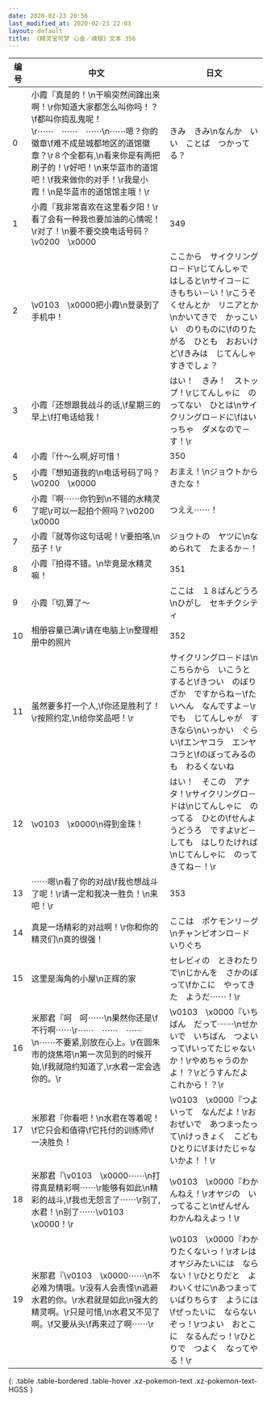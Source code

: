 ```yaml
---
date: 2020-02-23 20:56
last_modified_at: 2020-02-23 22:03
layout: default
title: 《精灵宝可梦 心金／魂银》文本 356
---
```

| 编号 | 中文 | 日文 |
| ---- | ---- | ---- |
| 0 | 小霞『真是的！\n干嘛突然间蹿出来啊！\r你知道大家都怎么叫你吗！？\f都叫你捣乱鬼呢！\r⋯⋯　⋯⋯　⋯⋯\n⋯⋯嗯？你的徽章\f难不成是城都地区的道馆徽章？\r８个全都有,\n看来你是有两把刷子的！\r好吧！\n来华蓝市的道馆吧！\f我来做你的对手！\r我是小霞！\n是华蓝市的道馆馆主哦！\r | きみ　きみ\nなんか　いい　ことば　つかってる？ |
| 1 | 小霞『我非常喜欢在这里看夕阳！\r看了会有一种我也要加油的心情呢！\r对了！\n要不要交换电话号码？\v0200　\x0000 | 349 |
| 2 | \v0103　\x0000把小霞\n登录到了手机中！ | ここから　サイクリングロ－ド\rじてんしゃで　はしると\nサイコ－に　きもちい－い！\rこうそくせんとか　リニアとか\nかいてきで　かっこいい　のりものに\fのりたがる　ひとも　おおいけど\fきみは　じてんしゃ　すきでしょ？ |
| 3 | 小霞『还想跟我战斗的话,\f星期三的早上\f打电话给我！ | はい！　きみ！　ストップ！\rじてんしゃに　のってない　ひとは\nサイクリングロ－ドに\fはいっちゃ　ダメなので－す！\r |
| 4 | 小霞『什～么啊,好可惜！ | 350 |
| 5 | 小霞『想知道我的\n电话号码了吗？\v0200　\x0000 | おまえ！\nジョウトから　きたな！ |
| 6 | 小霞『啊⋯⋯你钓到\n不错的水精灵了呢\r可以一起拍个照吗？\v0200　\x0000 | つええ⋯⋯！ |
| 7 | 小霞『就等你这句话呢！\r要拍咯,\n茄子！\r | ジョウトの　ヤツに\nなめられて　たまるか－！ |
| 8 | 小霞『拍得不错。\n毕竟是水精灵嘛！ | 351 |
| 9 | 小霞『切,算了～ | ここは　１８ばんどうろ\nひがし　セキチクシティ |
| 10 | 相册容量已满\r请在电脑上\n整理相册中的照片 | 352 |
| 11 | 虽然要多打一个人,\f你还是胜利了！\r按照约定,\n给你奖品吧！\r | サイクリングロ－ドは\nこちらから　いこうと　すると\fきつい　のぼりざか　ですからね－\fたいへん　なんですよ－\rでも　じてんしゃが　すきなら\nいっかい　ぐらい\fエンヤコラ　エンヤコラと\fのぼってみるのも　わるくないね |
| 12 | \v0103　\x0000\n得到金珠！ | はい！　そこの　アナタ！\rサイクリングロ－ドは\nじてんしゃに　のってる　ひとの\fせんようどうろ　ですよ\rど－しても　はしりたければ\nじてんしゃに　のってきてね－！\r |
| 13 | ⋯⋯嗯\n看了你的对战\f我也想战斗了呢！\r请一定和我决一胜负！\n来吧！\r | 353 |
| 14 | 真是一场精彩的对战啊！\r你和你的精灵们\n真的很强！ | ここは　ポケモンリ－グ\nチャンピオンロ－ド　いりぐち |
| 15 | 这里是海角的小屋\n正辉的家 | セレビィの　ときわたり　で\nじかんを　さかのぼって\fかこに　やってきた　ようだ⋯⋯！\r |
| 16 | 米那君『呵　呵⋯⋯\n果然你还是\f不行啊⋯⋯\r⋯⋯　⋯⋯　⋯⋯\n⋯⋯不要紧,别放在心上。\r在圆朱市的烧焦塔\n第一次见到的时候开始,\f我就隐约知道了,\r水君一定会选你的。\r | \v0103　\x0000『いちばん　だって⋯⋯\nせかいで　いちばん　つよいって\fいってたじゃないか！\rやめちゃうのかよ！？\rどうすんだよ　これから！？\r |
| 17 | 米那君『你看吧！\n水君在等着呢！\f它只会和值得\f它托付的训练师\f一决胜负！ | \v0103　\x0000『つよいって　なんだよ！\rおおぜいで　あつまったって\nけっきょく　こども　ひとりに\fまけたじゃないかよ！！\r |
| 18 | 米那君『\v0103　\x0000⋯⋯\n打得真是精彩啊⋯⋯\r能够有如此\n精彩的战斗,\f我也无怨言了⋯⋯\r别了,水君！\n别了⋯⋯\v0103　\x0000！\r | \v0103　\x0000『わかんねえ！\rオヤジの　いってること\nぜんぜん　わかんねえよっ！\r |
| 19 | 米那君『\v0103　\x0000⋯⋯\n不必难为情哦。\r没有人会责怪\n逃避水君的你。\r水君就是如此\n强大的精灵啊。\r只是可惜,\n水君又不见了啊。\f又要从头\f再来过了啊⋯⋯\r | \v0103　\x0000『わかりたくないっ！\rオレは　オヤジみたいには　ならない！\rひとりだと　よわいくせに\nあつまって　いばりちらす　ようには\fぜったいに　ならないぞっ！\rつよい　おとこに　なるんだっ！\rひとりで　つよく　なってやる！\r |
{: .table .table-bordered .table-hover .xz-pokemon-text .xz-pokemon-text-HGSS }